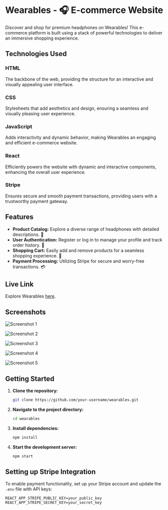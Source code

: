 # Wearables - 🎧 E-commerce Website

Discover and shop for premium headphones on Wearables! This e-commerce platform is built using a stack of powerful technologies to deliver an immersive shopping experience.

## Technologies Used

### HTML
The backbone of the web, providing the structure for an interactive and visually appealing user interface.

### CSS
Stylesheets that add aesthetics and design, ensuring a seamless and visually pleasing user experience.

### JavaScript
Adds interactivity and dynamic behavior, making Wearables an engaging and efficient e-commerce website.

### React
Efficiently powers the website with dynamic and interactive components, enhancing the overall user experience.

### Stripe
Ensures secure and smooth payment transactions, providing users with a trustworthy payment gateway.

## Features

- **Product Catalog:** Explore a diverse range of headphones with detailed descriptions. 🎵
- **User Authentication:** Register or log in to manage your profile and track order history. 🔐
- **Shopping Cart:** Easily add and remove products for a seamless shopping experience. 🛒
- **Payment Processing:** Utilizing Stripe for secure and worry-free transactions. 💳

## Live Link
Explore Wearables [here](https://exwhyzedwear.netlify.app/).

## Screenshots

![Screenshot 1](https://github.com/Kamu08/Wearables/assets/87929852/df2ff86b-7a65-4924-a79e-97d6af7efe86)

![Screenshot 2](https://github.com/Kamu08/Wearables/assets/87929852/3bda7bd6-419b-496a-b6a7-9c1a9176bdea)

![Screenshot 3](https://github.com/Kamu08/Wearables/assets/87929852/2567482d-15b0-4d6c-affd-c645bf7a7588)

![Screenshot 4](https://github.com/Kamu08/Wearables/assets/87929852/fae8fe22-1d32-4daa-af89-946492938b2f)

![Screenshot 5](https://github.com/Kamu08/Wearables/assets/87929852/e57dfe94-599e-4cfd-8153-640512ab20d7)

## Getting Started

1. **Clone the repository:**
    ```bash
    git clone https://github.com/your-username/wearables.git
    ```

2. **Navigate to the project directory:**
    ```bash
    cd wearables
    ```

3. **Install dependencies:**
    ```bash
    npm install
    ```

4. **Start the development server:**
    ```bash
    npm start
    ```

## Setting up Stripe Integration

To enable payment functionality, set up your Stripe account and update the `.env` file with API keys:

```env
REACT_APP_STRIPE_PUBLIC_KEY=your_public_key
REACT_APP_STRIPE_SECRET_KEY=your_secret_key
